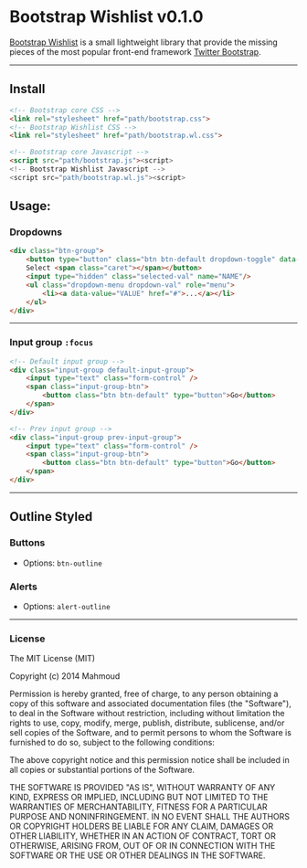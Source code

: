 Bootstrap Wishlist v0.1.0
==================

[Bootstrap Wishlist](http://elmahdim.com/demo/bootstrap-wl/) is a small lightweight library that provide the missing pieces of the most popular front-end framework [Twitter Bootstrap](http://getbootstrap.com/).

---

## Install

```html
<!-- Bootstrap core CSS -->
<link rel="stylesheet" href="path/bootstrap.css">
<!-- Bootstrap Wishlist CSS -->
<link rel="stylesheet" href="path/bootstrap.wl.css">

<!-- Bootstrap core Javascript -->
<script src="path/bootstrap.js"><script>
<!-- Bootstrap Wishlist Javascript -->
<script src="path/bootstrap.wl.js"><script>
```


## Usage:

### Dropdowns

```html
<div class="btn-group">
	<button type="button" class="btn btn-default dropdown-toggle" data-toggle="dropdown"> 
	Select <span class="caret"></span></button>
	<input type="hidden" class="selected-val" name="NAME"/>
	<ul class="dropdown-menu dropdown-val" role="menu">
		<li><a data-value="VALUE" href="#">...</a></li>
	</ul>
</div>
```

---

### Input group `:focus`


```html
<!-- Default input group -->
<div class="input-group default-input-group">
	<input type="text" class="form-control" />
	<span class="input-group-btn">
		<button class="btn btn-default" type="button">Go</button>
	</span> 
</div>

<!-- Prev input group -->
<div class="input-group prev-input-group">
	<input type="text" class="form-control" />
	<span class="input-group-btn">
		<button class="btn btn-default" type="button">Go</button>
	</span> 
</div>
```

---

## Outline Styled

### Buttons
* Options:  `btn-outline`


### Alerts
* Options:  `alert-outline`


---

### License 

The MIT License (MIT)

Copyright (c) 2014 Mahmoud

Permission is hereby granted, free of charge, to any person obtaining a copy
of this software and associated documentation files (the "Software"), to deal
in the Software without restriction, including without limitation the rights
to use, copy, modify, merge, publish, distribute, sublicense, and/or sell
copies of the Software, and to permit persons to whom the Software is
furnished to do so, subject to the following conditions:

The above copyright notice and this permission notice shall be included in all
copies or substantial portions of the Software.

THE SOFTWARE IS PROVIDED "AS IS", WITHOUT WARRANTY OF ANY KIND, EXPRESS OR
IMPLIED, INCLUDING BUT NOT LIMITED TO THE WARRANTIES OF MERCHANTABILITY,
FITNESS FOR A PARTICULAR PURPOSE AND NONINFRINGEMENT. IN NO EVENT SHALL THE
AUTHORS OR COPYRIGHT HOLDERS BE LIABLE FOR ANY CLAIM, DAMAGES OR OTHER
LIABILITY, WHETHER IN AN ACTION OF CONTRACT, TORT OR OTHERWISE, ARISING FROM,
OUT OF OR IN CONNECTION WITH THE SOFTWARE OR THE USE OR OTHER DEALINGS IN THE
SOFTWARE.







































